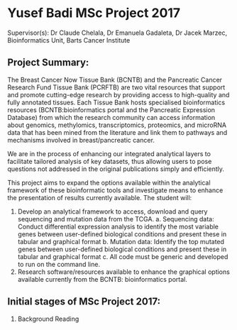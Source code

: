 # Yusef Badi MSc Project 2017

Supervisor(s): Dr Claude Chelala, Dr Emanuela Gadaleta, Dr Jacek Marzec, Bioinformatics Unit, Barts Cancer Institute

## Project Summary:

The Breast Cancer Now Tissue Bank (BCNTB) and the Pancreatic Cancer Research Fund Tissue Bank (PCRFTB) are two vital resources that support and promote cutting-edge research by providing access to high-quality and fully annotated tissues. Each Tissue Bank hosts specialised bioinformatics resources (BCNTB:bioinformatics portal and the Pancreatic Expression Database) from which the research community can access information about genomics, methylomics, transcriptomics, proteomics, and microRNA data that has been mined from the literature and link them to pathways and mechanisms involved in breast/pancreatic cancer.

We are in the process of enhancing our integrated analytical layers to facilitate tailored analysis of key datasets, thus allowing users to pose questions not addressed in the original publications simply and efficiently.

This project aims to expand the options available within the analytical framework of these bioinformatic tools and investigate means to enhance the presentation of results currently available. 
The student will:
1) Develop an analytical framework to access, download and query sequencing and mutation data from the TCGA. 
a. Sequencing data: Conduct differential expression analysis to identify the most variable genes between user-defined biological conditions and present these in tabular and graphical format
b. Mutation data: Identify the top mutated genes between user-defined biological conditions and present these in tabular and graphical format
c. All code must be generic and developed to run on the command line.
2) Research software/resources available to enhance the graphical options available currently from the BCNTB: bioinformatics portal.

## Initial stages of MSc Project 2017:

1. Background Reading
